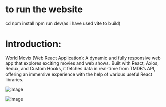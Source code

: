 # to run the website
cd 
npm install
npm run dev(as i have used vite to build)

# Introduction:
World Movix (Web React Application): A dynamic and fully responsive web app that explores exciting movies and
web shows. Built with React, Axios, Redux, and Custom Hooks, it fetches data in real-time from TMDB’s API, offering an
immersive experience with the help of various useful React libraries.

![image](https://github.com/deepak14ri/Movix/assets/49471265/c966d3e4-8d1d-4e69-bde2-743b27ed578c)

![image](https://github.com/deepak14ri/Movix/assets/49471265/daf242b4-ad0f-462f-b66f-729a6d28e6d4)

